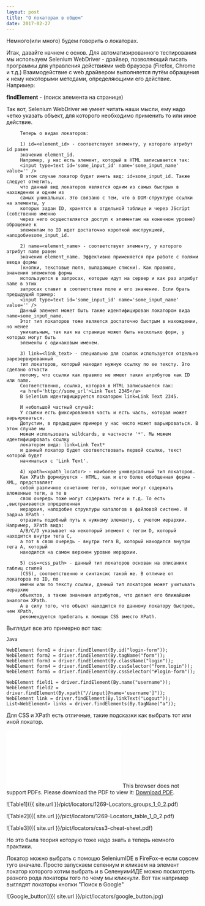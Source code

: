 ```yaml
---
layout: post
title: "О локаторах в общем"
date: 2017-02-27
---
```


Немного(или много) будем говорить о локаторах. 

Итак, давайте начнем с основ. Для автоматизированного тестирования мы используем 
Selenium WebDriver - драйвер, позволяющий писать программы для управления действиями 
web браузера (Firefox, Chrome и т.д.) Взаимодействие с web драйвером выполняется путём 
обращения к нему некоторыми методами, определяющими его действие. Например:

**findElement** - (поиск элемента на странице)


Так вот, Selenium WebDriver не умеет читать наши мысли, ему надо четко указать объект, 
для которого необходимо применить то или иное действие.
         
         Теперь о видах локаторов:
         
         1) id=<element_id> - соответствует элементу, у которого атрибут id равен 
         значению element_id. 
         Например, у нас есть элемент, который в HTML записывается так:
         <input type=text id='some_input_id' name='some_input_name' value='' />
         В этом случае локатор будет иметь вид: id=some_input_id. Также следует отметить, 
         что данный вид локаторов является одним из самых быстрых в нахождении и одним из 
         самых уникальных. Это связано с тем, что в DOM-структуре ссылки на элементы, у 
         которых задан ID, хранятся в отдельной таблице и через JScript (собственно именно 
         через него осуществляется доступ к элементам на конечном уровне) обращение к 
         элементам по ID идет достаточно короткой инструкцией, наподобиеsome_input_id.
         
         2) name=<element_name> - соответствует элементу, у которого атрибут name равен 
         значению element_name. Эффективно применяется при работе с полями ввода формы 
         (кнопки, текстовые поля, выпадающие списки). Как правило, значения элементов формы 
         используются в запросах, которые идут на сервер и как раз атрибут name в этих 
         запросах ставит в соответствие поле и его значение. Если брать предыдущий пример:
         <input type=text id='some_input_id' name='some_input_name' value='' />
         Данный элемент может быть также идентифицирован локатором вида name=some_input_name.
         Этот тип локаторов тоже является достаточно быстрым в нахождении, но менее 
         уникальным, так как на странице может быть несколько форм, у которых могут быть 
         элементы с одинаковым именем.
         
         3) link=<link_text> - специально для ссылок используется отдельно зарезервированный 
         тип локаторов, который находит нужную ссылку по ее тексту. Это сделано отчасти 
         потому, что ссылки как правило не имеют таких атрибутов как ID или name. 
         Соответственно, ссылка, которая в HTML записывается так:
         <a href='http://some_url'>Link Text 2345</a>
         В Selenium идентифицируется локатором link=Link Text 2345.
         
         И небольшой частный случай:
         У ссылки есть фиксированная часть и есть часть, которая может варьироваться. 
         Допустим, в предыдущем примере у нас число может варьироваться. В этом случае мы 
         можем использовать wildcards, в частности '*'. Мы можем идентифицировать ссылку 
         локатором вида: link=Link Text* 
         и данный локатор будет соответствовать первой ссылке, текст которой будет 
         начинаться с 'Link Text'.
         
         4) xpath=<xpath_locator> - наиболее универсальный тип локаторов.
         Как XPath формируется - HTML, как и его более обобщенная форма - XML, представляет 
         собой различное сочетание тегов, которые могут содержать вложенные теги, а те в 
         свою очередь тоже могут содержать теги и т.д. То есть ,выстраивается определенная 
         иерархия, наподобие структуры каталогов в файловой системе. И задача XPath - 
         отразить подобный путь к нужному элементу, с учетом иерархии. Например, XPath вида: 
         A/B/C/D указывает на некоторый элемент с тегом D, который находится внутри тега C, 
         а тот в свою очередь - внутри тега B, который находится внутри тега A, который 
         находится на самом верхнем уровне иерархии.
         
         5) css=<css_path> - данный тип локаторов основан на описаниях таблиц стилей 
         (CSS), соответственно и синтаксис такой же. В отличие от локаторов по ID, по 
         имени или по тексту ссылки, данный тип локаторов может учитывать иерархию 
         объектов, а также значения атрибутов, что делает его ближайшим аналогом XPath. 
         А в силу того, что объект находится по данному локатору быстрее, чем XPath, 
         рекомендуется прибегать к помощи CSS вместо XPath.
         
Выглядит все это примерно вот так:
         
```
Java

WebElement form1 = driver.findElement(By.id("login-form"));
WebElement form2 = driver.findElement(By.tagName("form"));
WebElement form3 = driver.findElement(By.className("login"));
WebElement form4 = driver.findElement(By.cssSelector("form.login"));
WebElement form5 = driver.findElement(By.cssSelector("#login-form"));

WebElement field1 = driver.findElement(By.name("username"));
WebElement field2 = driver.findElement(By.xpath("//input[@name='username']"));
WebElement link = driver.findElement(By.linkText("Logout"));
List<WebElement> links = driver.findElements(By.tagName("a"));
```
         
Для CSS и XPath есть отличные, такие подсказки как выбрать тот или иной локатор.

<object data="{{ site.url }}/pict/locators/1269-Locators_groups_1_0_2.pdf" width="700px" height="700px">
    <embed src="{{ site.url }}/pict/locators/1269-Locators_groups_1_0_2.pdf">
        This browser does not support PDFs. Please download the PDF to view it: <a href="{{ site.url }}/pict/locators/1269-Locators_groups_1_0_2.pdf">Download PDF</a>.</p>
    </embed>
</object>

![Table1]({{ site.url }}/pict/locators/1269-Locators_groups_1_0_2.pdf)

![Table2]({{ site.url }}/pict/locators/1269-Locators_table_1_0_2.pdf)

![Table3]({{ site.url }}/pict/locators/css3-cheat-sheet.pdf)

Но это была теория которую тоже надо знать а теперь немного практики.

Локатор можно выбрать с помощю SeleniumIDE в FireFox-e если совсем туго вначале.
Просто запускаем селениум и кликаем на элемент локатор которого хотим выбрать и в 
СеленуимИДЕ можно посмотреть разного рода локаторы того по чему мы кликнули.
Вот так например выглядят локаторы кнопки "Поиск в Google"

![Google_button]({{ site.url }}/pict/locators/google_button.jpg)



